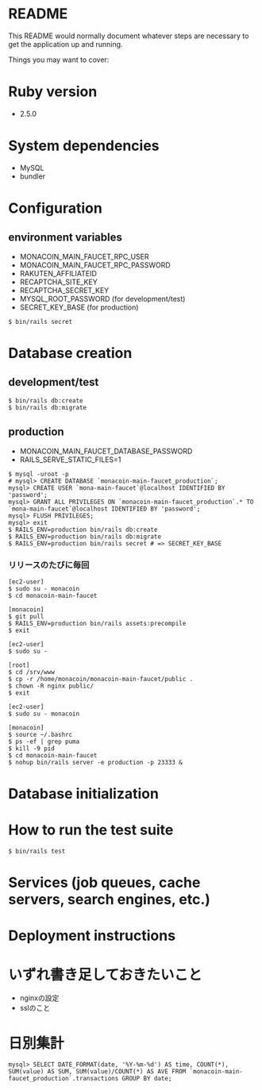 # README

This README would normally document whatever steps are necessary to get the
application up and running.

Things you may want to cover:

# Ruby version
- 2.5.0

# System dependencies
- MySQL
- bundler

# Configuration
## environment variables
- MONACOIN_MAIN_FAUCET_RPC_USER
- MONACOIN_MAIN_FAUCET_RPC_PASSWORD
- RAKUTEN_AFFILIATEID
- RECAPTCHA_SITE_KEY
- RECAPTCHA_SECRET_KEY
- MYSQL_ROOT_PASSWORD (for development/test)
- SECRET_KEY_BASE (for production)
```
$ bin/rails secret
```

# Database creation
## development/test
```
$ bin/rails db:create
$ bin/rails db:migrate
```

## production
- MONACOIN_MAIN_FAUCET_DATABASE_PASSWORD
- RAILS_SERVE_STATIC_FILES=1

```
$ mysql -uroot -p
# mysql> CREATE DATABASE `monacoin-main-faucet_production`;
mysql> CREATE USER `mona-main-faucet`@localhost IDENTIFIED BY 'password';
mysql> GRANT ALL PRIVILEGES ON `monacoin-main-faucet_production`.* TO `mona-main-faucet`@localhost IDENTIFIED BY 'password';
mysql> FLUSH PRIVILEGES;
mysql> exit
$ RAILS_ENV=production bin/rails db:create
$ RAILS_ENV=production bin/rails db:migrate
$ RAILS_ENV=production bin/rails secret # => SECRET_KEY_BASE
```

### リリースのたびに毎回
```
[ec2-user]
$ sudo su - monacoin
$ cd monacoin-main-faucet

[monacoin]
$ git pull
$ RAILS_ENV=production bin/rails assets:precompile
$ exit

[ec2-user]
$ sudo su -

[root]
$ cd /srv/www
$ cp -r /home/monacoin/monacoin-main-faucet/public .
$ chown -R nginx public/
$ exit

[ec2-user]
$ sudo su - monacoin

[monacoin]
$ source ~/.bashrc
$ ps -ef | grep puma
$ kill -9 pid
$ cd monacoin-main-faucet
$ nohup bin/rails server -e production -p 23333 &
```



# Database initialization

# How to run the test suite

```
$ bin/rails test
```

# Services (job queues, cache servers, search engines, etc.)

# Deployment instructions

# いずれ書き足しておきたいこと
- nginxの設定
- sslのこと

# 日別集計

```
mysql> SELECT DATE_FORMAT(date, '%Y-%m-%d') AS time, COUNT(*), SUM(value) AS SUM, SUM(value)/COUNT(*) AS AVE FROM `monacoin-main-faucet_production`.transactions GROUP BY date;
```